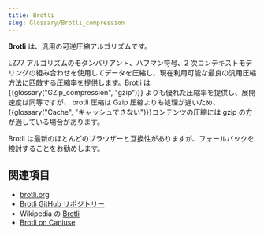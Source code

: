 ```yaml
---
title: Brotli
slug: Glossary/Brotli_compression
---
```


**Brotli** は、汎用の可逆圧縮アルゴリズムです。

LZ77 アルゴリズムのモダンバリアント、ハフマン符号、2 次コンテキストモデリングの組み合わせを使用してデータを圧縮し、現在利用可能な最良の汎用圧縮方法に匹敵する圧縮率を提供します。Brotli は {{glossary("GZip_compression", "gzip")}} よりも優れた圧縮率を提供し、展開速度は同等ですが、 brotli 圧縮は Gzip 圧縮よりも処理が遅いため、{{glossary("Cache", "キャッシュできない")}}コンテンツの圧縮には gzip の方が適している場合があります。

Brotli は最新のほとんどのブラウザーと互換性がありますが、フォールバックを検討することをお勧めします。

## 関連項目

- [brotli.org](https://brotli.org/)
- [Brotli GitHub リポジトリー](https://github.com/google/brotli)
- Wikipedia の [Brotli](https://ja.wikipedia.org/wiki/Brotli)
- [Brotli on Caniuse](https://caniuse.com/#feat=brotli)
